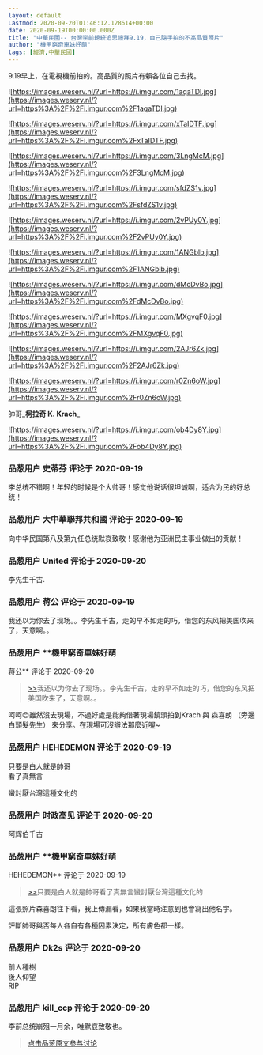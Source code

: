 ```yaml
---
layout: default
Lastmod: 2020-09-20T01:46:12.128614+00:00
date: 2020-09-19T00:00:00.000Z
title: "中華民國-- 台灣李前總統追思禮拜9.19，自己隨手拍的不高品質照片"
author: "機甲窮奇車妹好萌"
tags: [經濟,中華民國]
---
```


9.19早上，在電視機前拍的。高品質的照片有賴各位自己去找。  
  
![https://images.weserv.nl/?url=https://i.imgur.com/1aqaTDl.jpg](https://images.weserv.nl/?url=https%3A%2F%2Fi.imgur.com%2F1aqaTDl.jpg)  
  
![https://images.weserv.nl/?url=https://i.imgur.com/xTaIDTF.jpg](https://images.weserv.nl/?url=https%3A%2F%2Fi.imgur.com%2FxTaIDTF.jpg)  
  
![https://images.weserv.nl/?url=https://i.imgur.com/3LngMcM.jpg](https://images.weserv.nl/?url=https%3A%2F%2Fi.imgur.com%2F3LngMcM.jpg)  
  
  
![https://images.weserv.nl/?url=https://i.imgur.com/sfdZS1v.jpg](https://images.weserv.nl/?url=https%3A%2F%2Fi.imgur.com%2FsfdZS1v.jpg)  
  
![https://images.weserv.nl/?url=https://i.imgur.com/2vPUy0Y.jpg](https://images.weserv.nl/?url=https%3A%2F%2Fi.imgur.com%2F2vPUy0Y.jpg)  
  
  
![https://images.weserv.nl/?url=https://i.imgur.com/1ANGblb.jpg](https://images.weserv.nl/?url=https%3A%2F%2Fi.imgur.com%2F1ANGblb.jpg)  
  
![https://images.weserv.nl/?url=https://i.imgur.com/dMcDvBo.jpg](https://images.weserv.nl/?url=https%3A%2F%2Fi.imgur.com%2FdMcDvBo.jpg)  
  
![https://images.weserv.nl/?url=https://i.imgur.com/MXgvqF0.jpg](https://images.weserv.nl/?url=https%3A%2F%2Fi.imgur.com%2FMXgvqF0.jpg)  
  
![https://images.weserv.nl/?url=https://i.imgur.com/2AJr6Zk.jpg](https://images.weserv.nl/?url=https%3A%2F%2Fi.imgur.com%2F2AJr6Zk.jpg)  
  
  
![https://images.weserv.nl/?url=https://i.imgur.com/r0Zn6oW.jpg](https://images.weserv.nl/?url=https%3A%2F%2Fi.imgur.com%2Fr0Zn6oW.jpg)  
  
  
  
帥哥_**柯拉奇 K. Krach**_  
  
  
![https://images.weserv.nl/?url=https://i.imgur.com/ob4Dy8Y.jpg](https://images.weserv.nl/?url=https%3A%2F%2Fi.imgur.com%2Fob4Dy8Y.jpg)

            
### 品葱用户 **史蒂芬** 评论于 2020-09-19
        
李总统不错啊！年轻的时候是个大帅哥！感觉他说话很坦诚啊，适合为民的好总统！
        


            
### 品葱用户 **大中華聯邦共和國** 评论于 2020-09-19
        
向中华民国第八及第九任总统默哀致敬！感谢他为亚洲民主事业做出的贡献！
        


            
### 品葱用户 **United** 评论于 2020-09-20
        
李先生千古.
        


            
### 品葱用户 **蒋公** 评论于 2020-09-19
        
我还以为你去了现场。。李先生千古，走的早不如走的巧，借您的东风把美国吹来了，天意啊。。
        


            
### 品葱用户 **機甲窮奇車妹好萌 
蒋公** 评论于 2020-09-20
        
> [\>>]( "/article/item_id-499627#")我还以为你去了现场。。李先生千古，走的早不如走的巧，借您的东风把美国吹来了，天意啊。。

  
  
呵呵😊雖然沒去現場，不過好處是能夠借著現場鏡頭拍到Krach 與 森喜朗 （旁邊白頭髮先生） 來分享。在現場可沒辦法那麼近喔~
        


            
### 品葱用户 **HEHEDEMON** 评论于 2020-09-19
        
只要是白人就是帥哥  
看了真無言  
  
蠻討厭台灣這種文化的
        


            
### 品葱用户 **时政高见** 评论于 2020-09-20
        
阿辉伯千古
        


            
### 品葱用户 **機甲窮奇車妹好萌 
HEHEDEMON** 评论于 2020-09-19
        
> [\>>]( "/article/item_id-499658#")只要是白人就是帥哥看了真無言蠻討厭台灣這種文化的

  
  
這張照片森喜朗往下看，我上傳漏看，如果我當時注意到也會寫出他名字。  
  
評斷帥哥與否每人各自有各種因素決定，所有膚色都一樣。
        


            
### 品葱用户 **Dk2s** 评论于 2020-09-20
        
前人種樹  
後人仰望  
RIP
        


            
### 品葱用户 **kill_ccp** 评论于 2020-09-20
        
李前总统崩殂一月余，唯默哀致敬也。
        






> [点击品葱原文参与讨论](https://pincong.rocks/article/24252)

